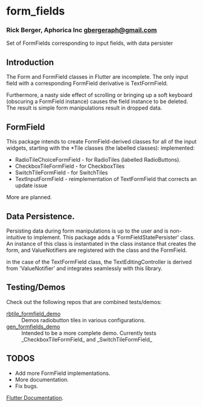 # form_fields
### Rick Berger, Aphorica Inc <gbergeraph@gmail.com>

Set of FormFields corresponding to input fields, with data persister

## Introduction
The Form and FormField classes in Flutter are incomplete.  The only
input field with a corresponding FormField derivative is TextFormField.

Furthermore, a nasty side effect of scrolling or bringing up a soft
keyboard (obscuring a FormField instance) causes the field instance
to be deleted.  The result is simple form manipulations result in
dropped data.

## FormField
This package intends to create FormField-derived classes for all of
the input widgets, starting with the \*Tile classes (the labelled
classes):
implemented:

 - RadioTileChoiceFormField - for RadioTiles (labelled RadioButtons).
 - CheckboxTileFormField - for CheckboxTiles
 - SwitchTileFormField - for SwitchTiles
 - TextInputFormField - reimplementation of TextFormField that corrects an update issue

More are planned.

## Data Persistence.
Persisting data during form manipulations is up to the user and is
non-intuitive to implement.  This package adds a
'FormFieldStatePersister' class.  An instance of this class is
instantiated in the class instance that creates the form, and
ValueNotifiers are registered with the class and the FormField.

in the case of the TextFormField class, the TextEditingController
is derived from 'ValueNotifier' and integrates seamlessly with
this library.

## Testing/Demos
Check out the following repos that are combined tests/demos:
<dl>
<dt><a href="https://github.com/rickbsgu/rbtile_formfield_demo" target="_blank">rbtile_formfield_demo</a></dt>
<dd>Demos radiobutton tiles in various configurations.</dd>
<dt><a href="https://github.com/rickbsgu/gen_formfields_demo" target="_blank">gen_formfields_demo</a></dt>
<dd>
Intended to be a more complete demo.  Currently tests _CheckboxTileFormField_ and _SwitchTileFormField_</dd>
</dl>

## TODOS
 - Add more FormField implementations.
 - More documentation.
 - Fix bugs.


[Flutter Documentation](http://flutter.io/).
